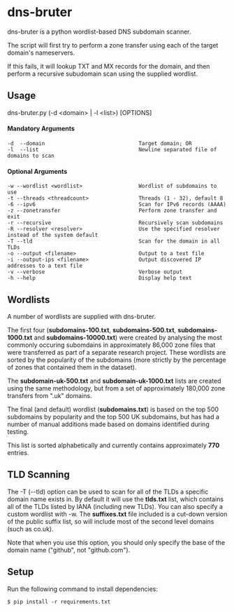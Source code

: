 dns-bruter
======

dns-bruter is a python wordlist-based DNS subdomain scanner.

The script will first try to perform a zone transfer using each of the target domain's nameservers.

If this fails, it will lookup TXT and MX records for the domain, and then perform a recursive subudomain scan using the supplied wordlist.

Usage
-----

dns-bruter.py (-d \<domain\> | -l \<list\>) [OPTIONS]

#### Mandatory Arguments
    -d  --domain                              Target domain; OR
    -l  --list                                Newline separated file of domains to scan
    
#### Optional Arguments
    -w --wordlist <wordlist>                  Wordlist of subdomains to use
    -t --threads <threadcount>                Threads (1 - 32), default 8
    -6 --ipv6                                 Scan for IPv6 records (AAAA)
    -z --zonetransfer                         Perform zone transfer and exit
    -r --recursive                            Recursively scan subdomains
    -R --resolver <resolver>                  Use the specified resolver instead of the system default
    -T --tld                                  Scan for the domain in all TLDs
    -o --output <filename>                    Output to a text file
    -i --output-ips <filename>                Output discovered IP addresses to a text file
    -v --verbose                              Verbose output
    -h --help                                 Display help text

Wordlists
---------

A number of wordlists are supplied with dns-bruter.

The first four (**subdomains-100.txt**, **subdomains-500.txt**, **subdomains-1000.txt** and **subdomains-10000.txt**) were created by analysing the most commonly occuring subomdains in approximately 86,000 zone files that were transferred as part of a separate research project. These wordlists are sorted by the popularity of the subdomains (more strictly by the percentage of zones that contained them in the dataset).

The **subdomain-uk-500.txt** and **subdomain-uk-1000.txt** lists are created using the same methodology, but from a set of approximately 180,000 zone transfers from ".uk" domains.

The final (and default) wordlist (**subdomains.txt**) is based on the top 500 subdomains by popularity and the top 500 UK subdomains, but has had a number of manual additions made based on domains identified during testing.

This list is sorted alphabetically and currently contains approximately **770** entries.


TLD Scanning
------------
The -T (--tld) option can be used to scan for all of the TLDs a specific domain name exists in. By default it will use the **tlds.txt** list, which contains all of the TLDs listed by IANA (including new TLDs). You can also specify a custom wordlist with -w. The **suffixes.txt** file included is a cut-down version of the public suffix list, so will include most of the second level domains (such as co.uk).

Note that when you use this option, you should only specify the base of the domain name ("github", not "github.com").

Setup
-----

Run the following command to install dependencies:

    $ pip install -r requirements.txt
